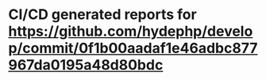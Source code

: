 # CI/CD generated reports for https://github.com/hydephp/develop/commit/0f1b00aadaf1e46adbc877967da0195a48d80bdc
